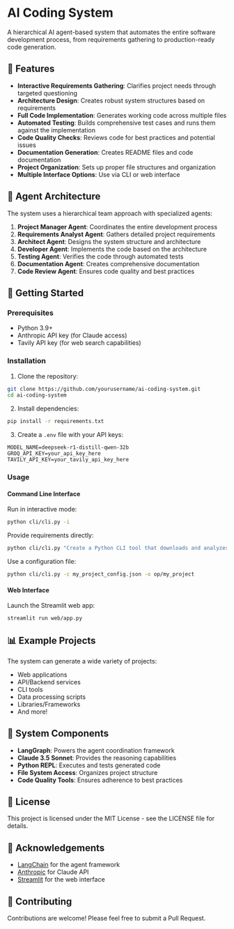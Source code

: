 # AI Coding System

A hierarchical AI agent-based system that automates the entire software development process, from requirements gathering to production-ready code generation.

## 🌟 Features

- **Interactive Requirements Gathering**: Clarifies project needs through targeted questioning
- **Architecture Design**: Creates robust system structures based on requirements
- **Full Code Implementation**: Generates working code across multiple files
- **Automated Testing**: Builds comprehensive test cases and runs them against the implementation
- **Code Quality Checks**: Reviews code for best practices and potential issues
- **Documentation Generation**: Creates README files and code documentation
- **Project Organization**: Sets up proper file structures and organization
- **Multiple Interface Options**: Use via CLI or web interface

## 🧠 Agent Architecture

The system uses a hierarchical team approach with specialized agents:

1. **Project Manager Agent**: Coordinates the entire development process
2. **Requirements Analyst Agent**: Gathers detailed project requirements
3. **Architect Agent**: Designs the system structure and architecture
4. **Developer Agent**: Implements the code based on the architecture
5. **Testing Agent**: Verifies the code through automated tests
6. **Documentation Agent**: Creates comprehensive documentation
7. **Code Review Agent**: Ensures code quality and best practices

## 🚀 Getting Started

### Prerequisites

- Python 3.9+
- Anthropic API key (for Claude access)
- Tavily API key (for web search capabilities)

### Installation

1. Clone the repository:
```bash
git clone https://github.com/yourusername/ai-coding-system.git
cd ai-coding-system
```

2. Install dependencies:
```bash
pip install -r requirements.txt
```

3. Create a `.env` file with your API keys:
```
MODEL_NAME=deepseek-r1-distill-qwen-32b
GROQ_API_KEY=your_api_key_here
TAVILY_API_KEY=your_tavily_api_key_here
```

### Usage

#### Command Line Interface

Run in interactive mode:
```bash
python cli/cli.py -i
```

Provide requirements directly:
```bash
python cli/cli.py "Create a Python CLI tool that downloads and analyzes cryptocurrency prices" -o op\crypto_analyzer
```

Use a configuration file:
```bash
python cli/cli.py -c my_project_config.json -o op/my_project
```

#### Web Interface

Launch the Streamlit web app:
```bash
streamlit run web/app.py
```

## 📊 Example Projects

The system can generate a wide variety of projects:

- Web applications
- API/Backend services
- CLI tools
- Data processing scripts
- Libraries/Frameworks
- And more!

## 🔧 System Components

- **LangGraph**: Powers the agent coordination framework
- **Claude 3.5 Sonnet**: Provides the reasoning capabilities
- **Python REPL**: Executes and tests generated code
- **File System Access**: Organizes project structure
- **Code Quality Tools**: Ensures adherence to best practices

## 📝 License

This project is licensed under the MIT License - see the LICENSE file for details.

## 🙏 Acknowledgements

- [LangChain](https://github.com/langchain-ai/langchain) for the agent framework
- [Anthropic](https://www.anthropic.com/) for Claude API
- [Streamlit](https://streamlit.io/) for the web interface

## 🤝 Contributing

Contributions are welcome! Please feel free to submit a Pull Request.